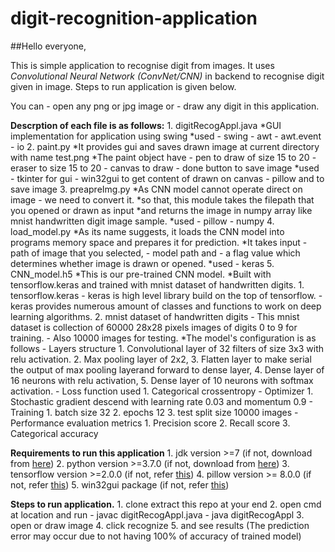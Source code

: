 # digit-recognition-application

##Hello everyone,

  This is simple application to recognise digit from images.
  It uses _Convolutional Neural Network (ConvNet/CNN)_ in backend to recognise digit given in image.
  Steps to run application is given below.
  
  You can
    - open any png or jpg image or
    - draw any digit
  in this application.
  
  **Descrption of each file is as follows:**
    1. digitRecogAppl.java
            *GUI implementation for application using swing
            *used
              - swing
              - awt
              - awt.event
              - io
    2. paint.py
             *It provides gui and saves drawn image at current directory with name test.png
             *The paint object have
                - pen to draw of size 15 to 20
                - eraser to size 15 to 20
                - canvas to draw
                - done button to save image 
              *used 
                - tkinter for gui
                - win32gui to get content of drawn on canvas 
                - pillow and to save image
    3. preapreImg.py
            *As CNN model cannot operate direct on image - we need to convert it.
            *so that, this module takes the filepath that you opened or drawn as input 
            *and returns the image in numpy array like mnist handwritten digit image sample.
            *used
              - pillow
              - numpy
    4. load_model.py
            *As its name suggests, it loads the CNN model into programs memory space and prepares it for prediction.
            *It takes input
              - path of image that you selected,
              - model path and
              - a flag value which determines whether image is drawn or opened.
            *used
              - keras
    5. CNN_model.h5
            *This is our pre-trained CNN model.
            *Built with tensorflow.keras and trained with mnist dataset of handwritten digits.
            1. tensorflow.keras
                - keras is high level library build on the top of tensorflow.
                - keras provides numerous amount of classes and functions to work on deep learning algorithms.
            2. mnist dataset of handwritten digits
                - This mnist dataset is collection of 60000 28x28 pixels images of digits 0 to 9 for training.
                - Also 10000 images for testing.
            *The model's configuration is as follows
                - Layers structure
                    1. Convolutional layer of 32 filters of size 3x3 with relu activation.
                    2. Max pooling layer of 2x2,
                    3. Flatten layer to make serial the output of max pooling layerand forward to dense layer,
                    4. Dense layer of 16 neurons with relu activation,
                    5. Dense layer of 10 neurons with softmax activation.
                - Loss function used
                    1. Categorical crossentropy
                - Optimizer 
                    1. Stochastic gradient descend with learning rate 0.03 and momentum 0.9
                - Training
                    1. batch size 32
                    2. epochs 12
                    3. test split size 10000 images
                - Performance evaluation metrics
                    1. Precision score
                    2. Recall score
                    3. Categorical accuracy 
           
  **Requirements to run this application**
    1. jdk version >=7 (if not, download from [here](https://www.java.com/en/download/manual.jsp))
    2. python version >=3.7.0 (if not, download from [here](https://www.python.org/downloads/))
    3. tensorflow version >=2.0.0   (if not, refer [this](https://www.tensorflow.org/install))
    4. pillow version >= 8.0.0  (if not, refer [this](https://pypi.org/project/Pillow/))
    5. win32gui package (if not, refer [this](https://stackoverflow.com/questions/20113456/installing-win32gui-python-module))
    
  **Steps to run application.**
    1. clone extract this repo at your end
    2. open cmd at location and run 
          - javac digitRecogAppl.java
          - java digitRecogAppl
    3. open or draw image
    4. click recognize
    5. and see results (The prediction error may occur due to not having 100% of accuracy of trained model)

